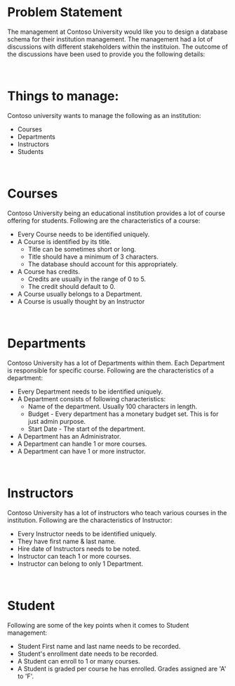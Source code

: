 # Problem Statement

The management at Contoso University would like you to design a database schema for their institution management. The management had a lot of discussions with different stakeholders within the instituion. The outcome of the discussions have been used to provide you the following details:

<br />

# Things to manage:
Contoso university wants to manage the following as an institution:
- Courses
- Departments
- Instructors
- Students

<br />

# Courses

Contoso University being an educational institution provides a lot of course offering for students. Following are the characteristics of a course:
- Every Course needs to be identified uniquely.
- A Course is identified by its title.
    - Title can be sometimes short or long. 
    - Title should have a minimum of 3 characters.
    - The database should account for this appropriately. 
- A Course has credits.
    - Credits are usually in the range of 0 to 5. 
    - The credit should default to 0.
- A Course usually belongs to a Department.
- A Course is usually thought by an Instructor

<br />

# Departments

Contoso University has a lot of Departments within them. Each Department is responsible for specific course. Following are the characteristics of a department:
- Every Department needs to be identified uniquely.
- A Department consists of following characteristics:
    - Name of the department. Usually 100 characters in length.
    - Budget - Every department has a monetary budget set. This is for just admin purpose.
    - Start Date - The start of the department.
- A Department has an Administrator.
- A Department can handle 1 or more courses.
- A Department can have 1 or more instructor.

<br />

# Instructors

Contoso University has a lot of instructors who teach various courses in the institution. Following are the characteristics of Instructor:
- Every Instructor needs to be identified uniquely.
- They have first name & last name.
- Hire date of Instructors needs to be noted.
- Instructor can teach 1 or more courses.
- Instructor can belong to only 1 Department.

<br />

# Student
Following are some of the key points when it comes to Student management:
- Student First name and last name needs to be recorded.
- Student's enrollment date needs to be recorded.
- A Student can enroll to 1 or many courses.
- A Student is graded per course he has enrolled. Grades assigned are 'A' to 'F'.